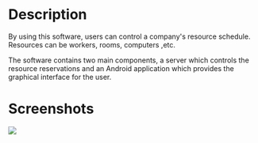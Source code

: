 # Description #

By using this software, users can control a company's resource schedule. Resources can be workers, rooms, computers ,etc.

The software contains two main components, a server which controls the resource reservations and an Android application which provides the graphical interface for the user.

# Screenshots #

[![](https://marp.googlecode.com/svn/images/marp600.png)](https://marp.googlecode.com/svn/images/marp.png/)